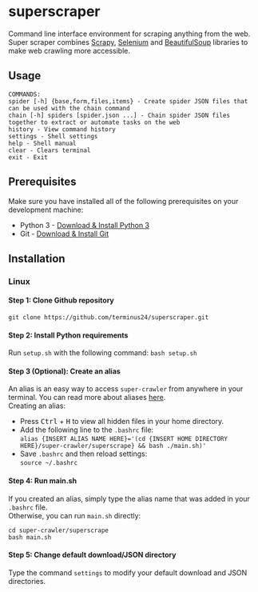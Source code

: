 # superscraper

Command line interface environment for scraping anything from the web. Super scraper combines [Scrapy](https://docs.scrapy.org/en/latest/), [Selenium](https://selenium-python.readthedocs.io/) and [BeautifulSoup](https://www.crummy.com/software/BeautifulSoup/bs4/doc/) libraries to make web crawling more accessible.

## Usage

```
COMMANDS:
spider [-h] {base,form,files,items} - Create spider JSON files that can be used with the chain command
chain [-h] spiders [spider.json ...] - Chain spider JSON files together to extract or automate tasks on the web
history - View command history
settings - Shell settings
help - Shell manual
clear - Clears terminal
exit - Exit
```

## Prerequisites

Make sure you have installed all of the following prerequisites on your development machine:

- Python 3 - [Download & Install Python 3](https://docs.python-guide.org/starting/install3/linux/)
- Git - [Download & Install Git](https://git-scm.com/downloads)

## Installation

### Linux

#### Step 1: Clone Github repository

`git clone https://github.com/terminus24/superscraper.git`

#### Step 2: Install Python requirements

Run `setup.sh` with the following command:
`bash setup.sh`

#### Step 3 (Optional): Create an alias

An alias is an easy way to access `super-crawler` from anywhere in your terminal. You can read more about aliases [here](https://www.tecmint.com/create-alias-in-linux/). </br>
Creating an alias:

- Press <kbd>Ctrl</kbd> + <kbd>H</kbd> to view all hidden files in your home directory.
- Add the following line to the `.bashrc` file: </br>
  `alias {INSERT ALIAS NAME HERE}='(cd {INSERT HOME DIRECTORY HERE}/super-crawler/superscrape} && bash ./main.sh)'` </br>
- Save `.bashrc` and then reload settings: </br>
  `source ~/.bashrc`

#### Step 4: Run main.sh

If you created an alias, simply type the alias name that was added in your `.bashrc` file. </br>
Otherwise, you can run `main.sh` directly: </br>

    cd super-crawler/superscrape
    bash main.sh

#### Step 5: Change default download/JSON directory

Type the command `settings` to modify your default download and JSON directories.
